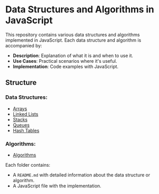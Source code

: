 # Data Structures and Algorithms in JavaScript

This repository contains various data structures and algorithms implemented in JavaScript. Each data structure and algorithm is accompanied by:
- **Description**: Explanation of what it is and when to use it.
- **Use Cases**: Practical scenarios where it's useful.
- **Implementation**: Code examples with JavaScript.

## Structure

### Data Structures:
- [Arrays](./data-structures/arrays/README.md)
- [Linked Lists](./data-structures/linked-lists/README.md)
- [Stacks](./data-structures/stacks/README.md)
- [Queues](./data-structures/queues/README.md)
- [Hash Tables](./data-structures/hash-tables/README.md)

### Algorithms:
- [Algorithms](./algorithms/README.md)

Each folder contains:
- A `README.md` with detailed information about the data structure or algorithm.
- A JavaScript file with the implementation.
